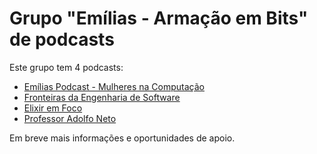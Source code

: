 # Grupo "Emílias - Armação em Bits" de podcasts


Este grupo tem 4 podcasts:

- [Emílias Podcast - Mulheres na Computação](https://adolfont.github.io/extension/podcasts/emilias)
- [Fronteiras da Engenharia de Software](https://fronteirases.github.io/)
- [Elixir em Foco](https://www.elixiremfoco.com/)
- [Professor Adolfo Neto](https://adolfont.github.io/extension/podcasts/adolfont)

Em breve mais informações e oportunidades de apoio.
